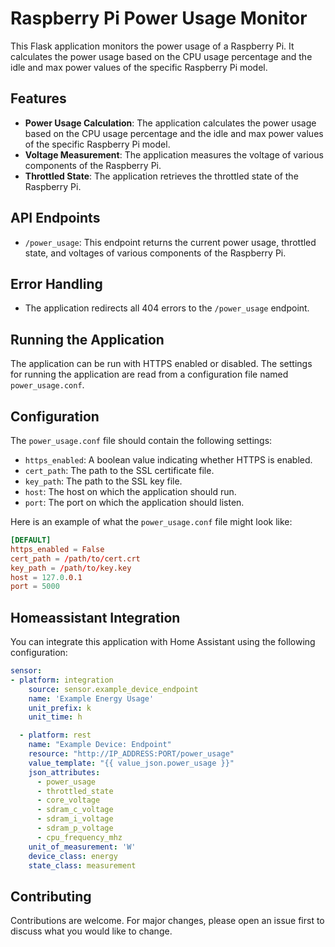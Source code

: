# Raspberry Pi Power Usage Monitor

This Flask application monitors the power usage of a Raspberry Pi. It calculates the power usage based on the CPU usage percentage and the idle and max power values of the specific Raspberry Pi model.

## Features

- **Power Usage Calculation**: The application calculates the power usage based on the CPU usage percentage and the idle and max power values of the specific Raspberry Pi model.
- **Voltage Measurement**: The application measures the voltage of various components of the Raspberry Pi.
- **Throttled State**: The application retrieves the throttled state of the Raspberry Pi.

## API Endpoints

- `/power_usage`: This endpoint returns the current power usage, throttled state, and voltages of various components of the Raspberry Pi.

## Error Handling

- The application redirects all 404 errors to the `/power_usage` endpoint.

## Running the Application

The application can be run with HTTPS enabled or disabled. The settings for running the application are read from a configuration file named `power_usage.conf`.

## Configuration

The `power_usage.conf` file should contain the following settings:

- `https_enabled`: A boolean value indicating whether HTTPS is enabled.
- `cert_path`: The path to the SSL certificate file.
- `key_path`: The path to the SSL key file.
- `host`: The host on which the application should run.
- `port`: The port on which the application should listen.

Here is an example of what the `power_usage.conf` file might look like:

```conf
[DEFAULT]
https_enabled = False
cert_path = /path/to/cert.crt
key_path = /path/to/key.key
host = 127.0.0.1
port = 5000
```

## Homeassistant Integration

You can integrate this application with Home Assistant using the following configuration:

```yaml
sensor:
- platform: integration
    source: sensor.example_device_endpoint
    name: 'Example Energy Usage'
    unit_prefix: k
    unit_time: h

  - platform: rest
    name: "Example Device: Endpoint"
    resource: "http://IP_ADDRESS:PORT/power_usage"
    value_template: "{{ value_json.power_usage }}"
    json_attributes:
      - power_usage
      - throttled_state
      - core_voltage
      - sdram_c_voltage
      - sdram_i_voltage
      - sdram_p_voltage
      - cpu_frequency_mhz
    unit_of_measurement: 'W'
    device_class: energy
    state_class: measurement
```

## Contributing

Contributions are welcome. For major changes, please open an issue first to discuss what you would like to change.
